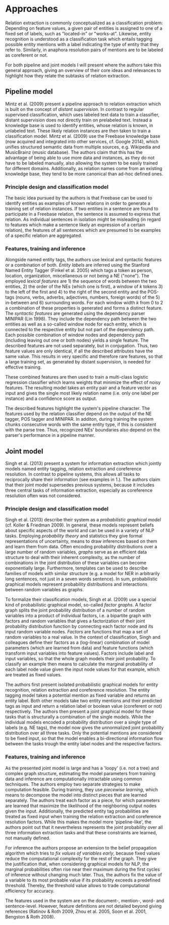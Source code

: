 # Approaches

Relation extraction is commonly conceptualized as a classification problem: Depending on feature values, a given pair of entities is assigned to one of a fixed set of labels, such as "located-in" or "works-at". Likewise, entity recognition is understood as a classification task which entails tagging possible entity mentions with a label indicating the type of entity that they refer to. Similarly, in anaphora resolution pairs of mentions are to be labeled as coreferent or not.

For both pipeline and joint models I will present where the authors take this general approach, giving an overview of their core ideas and relevances to highlight how they relate the subtasks of relation extraction.

<!-- relations vs relation instances (section 3) -->

## Pipeline model

Mintz et al. (2009) present a pipeline approach to relation extraction which is built on the concept of *distant supervision*. In contrast to regular supervised classification, which uses labeled text data to train a classifier, distant supervision does not directly train on prelabeled text. Instead a knowledge base is used to identify entities, whose relation is known, in unlabeled text. These likely relation instances are then taken to train a classification model. Mintz et al. (2009) use the Freebase knowledge base (now acquired and integrated into other services, cf. Google 2014), which unifies structured semantic data from multiple sources, e.g. Wikipedia and MusicBrainz (music database). The authors claim that this has the advantage of being able to use more data and instances, as they do not have to be labeled manually, also allowing the system to be easily trained for different domains. Additionally, as relation names come from an existing knowledge base, they tend to be more canonical than ad-hoc defined ones.

### Principle design and classification model

The basic idea pursued by the authors is that Freebase can be used to identify entities as examples of known relations in order to generate a training set of relation instances. If two entities in a sentence are found to participate in a Freebase relation, the sentence is assumed to express that relation. As individual sentences in isolation might be misleading (in regard to features which make a sentence likely an expression of a certain relation), the features of all sentences which are presumed to be examples of a specific relation are aggregated.

### Features, training and inference

Alongside named entity tags, the authors use lexical and syntactic features or a combination of both. *Entity labels* are inferred using the Stanford Named Entity Tagger (Finkel et al. 2005) which tags a token as person, location, organization, miscellaneous or not being a NE ("none"). The employed *lexical features* are 1) the sequence of words between the two entities, 2) the order of the NEs (which one is first), a window of *k* tokens 3) to the left of the first and 4) to the right of the second entity and the POS-tags (nouns, verbs, adverbs, adjectives, numbers, foreign words) of the 5) in-between and 6) surrounding words. For each window width *k* from 0 to 2 a combination of these properties is generated and forms a distinct feature. The *syntactic features* are generated using the dependency parser MINIPAR (Lin 1998). They include the dependency path between the two entities as well as a so-called window node for each entity, which is connected to the respective entity but not part of the dependency path. Each possible combination of window nodes and dependency path (including leaving out one or both nodes) yields a single feature. The described features are not used separately, but in conjugation. Thus, two feature values are only identical, if all the described attributes have the same value. This results in very specific and therefore rare features, so that a large training set, as generated by distant supervision, is needed for effective training.

These combined features are then used to train a multi-class logistic regression classifier which learns weights that minimize the effect of noisy features. The resulting model takes an entity pair and a feature vector as input and gives the single most likely relation name (i.e. only one label per instance) and a confidence score as output.

The described features highlight the system's pipeline character. The features used by the relation classifier depend on the output of the NE tagger, POS tagger and MINIPAR. In additon, during training the system chunks consecutive words with the same entity type, if this is consistent with the parse tree. Thus, recognized NEs' boundaries also depend on the parser's performance in a pipeline manner.

## Joint model

Singh et al. (2013) present a system for information extraction which jointly models
named entity tagging, relation extraction and coreference resolution. In contrast to
pipeline systems, this allows all tasks to reciprocally share their information (see examples in 1.). The authors claim that their joint model supersedes previous systems, because it includes three central tasks of information extraction, especially as coreference resolution often was not considered.

### Principle design and classification model

Singh et al. (2013) describe their system as a *probabilistic graphical model* (cf. Koller & Friedman 2009). In general, these models represent beliefs about specific aspects of the world and can be used in a variety of NLP tasks. Employing *probability theory* and statistics they give formal representations of uncertainty, means to draw inferences based on them and learn them from data. Often encoding probability distributions over a large number of random variables, *graphs* serve as an efficient data structure to deal with their inherent complexity, as the number of combinations in the joint distribution of these variables can become exponentially large. Furthermore, templates can be used to describe families of models with similar structure (e.g. a model for NER in arbitrarily long sentences, not just in a seven words sentence). In sum, probabilistic graphical models represent probability distributions and interactions between random variables as graphs.

To formalize their classification models, Singh et al. (2009) use a special kind of probabilistic graphical model, so-called *factor graphs*. A factor graph splits the joint probability distribution of a number of random variables into a product of individual factors, i.e. a bipartite graph with factors and random variables that gives a factorization of their joint probability distribution function by connecting each factor node and its input random variable nodes. *Factors* are functions that map a set of random variables to a real value. In the context of classification, Singh and colleagues define their factors as a (log-linear) combination of model parameters (which are learned from data) and feature functions (which transform input variables into feature values). Factors include label and input variables, so that the whole graph models their joint probability. To classify an example then means to calculate the marginal probability of each label node value given the input node values for that example, which are treated as fixed values.

The authors first present isolated probabilistic graphical models for entity recognition, relation extraction and coreference resolution.
The entity tagging model takes a potential mention as fixed variable and returns an entity label. Both other models take two entity mentions and their predicted tags as input and return a relation label or boolean value (coreferent or not) respectively. The authors then present a joint graphical model for these tasks that is structurally a combination of the single models.
While the individual models encoded a probability distribution over a single type of labels (e.g. NE tags), the model now gives the unnormalized joint probability distribution over all three tasks. Only the potential mentions are considered to be fixed input, so that the model enables a bi-directional information flow between the tasks trough the entity label nodes and the respective factors.

### Features, training and inference

As the presented joint model is large and has a 'loopy' (i.e. not a tree) and complex graph structure, estimating the model parameters from training data and inference are computationally intractable using common techniques. The authors employ two separate strategies to make computation feasible. During training, they use *piecewise learning*, which means to decompose the model into distinct pieces that are learned separately. The authors treat each factor as a piece, for which parameters are learned that maximize the likelihood of the neighboring output nodes given the input. Additionally, the predicted entity tag probabilities are treated as fixed input when training the relation extraction and coreference resolution factors. While this makes the model more 'pipeline-like', the authors point out that it nevertheless represents the joint probability over all three information extraction tasks and that these constraints are learned, not manually defined.

For inference the authors propose an extension to the belief propagation algorithm which tries to *fix values of variables early*, because fixed values reduce the computational complexity for the rest of the graph. They give the justification that, when considering graphical models for NLP, the marginal probabilities often rise near their maximum during the first cycles of inference without changing much later. Thus, the authors fix the value of a variable to its most probable value if its probability exceeds a predefined threshold. Thereby, the threshold value allows to trade computational efficiency for accuracy.

The features used in the system are on the document-, mention-, word- and sentence-level. However, feature definitions are not detailed beyond giving references (Ratinov & Roth 2009, Zhou et al. 2005, Soon et al. 2001, Bengston & Roth 2008).
